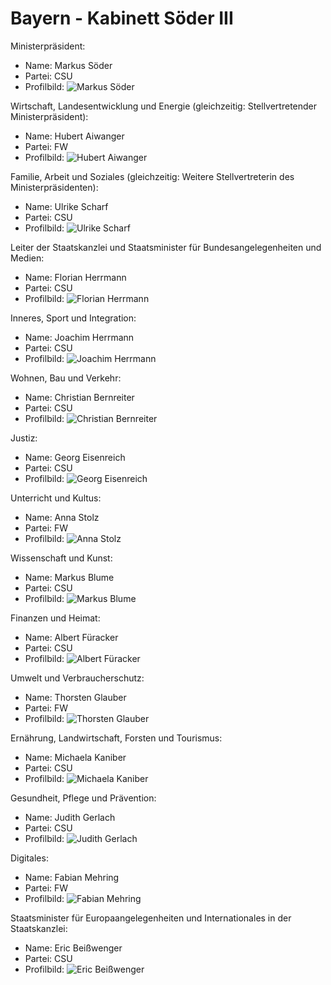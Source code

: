 # Bayern - Kabinett Söder III

Ministerpräsident:
* Name: Markus Söder
* Partei: CSU
* Profilbild: ![Markus Söder](https://upload.wikimedia.org/wikipedia/commons/thumb/a/af/2024-10-24_Politik%2C_Ministerpr%C3%A4sidentenkonferenz_2024_Leipzig_STP_7957_by_Stepro_%28cropped%29.jpg/400px-2024-10-24_Politik%2C_Ministerpr%C3%A4sidentenkonferenz_2024_Leipzig_STP_7957_by_Stepro_%28cropped%29.jpg)

Wirtschaft, Landesentwicklung und Energie (gleichzeitig: Stellvertretender Ministerpräsident):
* Name: Hubert Aiwanger
* Partei: FW
* Profilbild: ![Hubert Aiwanger](https://upload.wikimedia.org/wikipedia/commons/thumb/f/f1/Hart_aber_fair_2019-02-25-5560.jpg/400px-Hart_aber_fair_2019-02-25-5560.jpg)

Familie, Arbeit und Soziales (gleichzeitig: Weitere Stellvertreterin des Ministerpräsidenten):
* Name: Ulrike Scharf
* Partei: CSU
* Profilbild: ![Ulrike Scharf](https://upload.wikimedia.org/wikipedia/commons/thumb/2/20/2016-03-08_Ulrike_Scharf_018_%28cropped%29.JPG/400px-2016-03-08_Ulrike_Scharf_018_%28cropped%29.JPG)

Leiter der Staatskanzlei und Staatsminister für Bundesangelegenheiten und Medien:
* Name: Florian Herrmann
* Partei: CSU
* Profilbild: ![Florian Herrmann](https://upload.wikimedia.org/wikipedia/commons/thumb/9/92/Florian_Herrmann_2023.jpg/400px-Florian_Herrmann_2023.jpg)

Inneres, Sport und Integration:
* Name: Joachim Herrmann
* Partei: CSU
* Profilbild: ![Joachim Herrmann](https://upload.wikimedia.org/wikipedia/commons/thumb/7/74/2022-08-21_European_Championships_2022_%E2%80%93_Closing_Press_Conference_by_Sandro_Halank%E2%80%93034.jpg/400px-2022-08-21_European_Championships_2022_%E2%80%93_Closing_Press_Conference_by_Sandro_Halank%E2%80%93034.jpg)

Wohnen, Bau und Verkehr:
* Name: Christian Bernreiter
* Partei: CSU
* Profilbild: ![Christian Bernreiter](https://upload.wikimedia.org/wikipedia/commons/thumb/2/29/2022-12-08_Christian_Bernreiter_4763_%28cropped%29.JPG/400px-2022-12-08_Christian_Bernreiter_4763_%28cropped%29.JPG)

Justiz:
* Name: Georg Eisenreich
* Partei: CSU
* Profilbild: ![Georg Eisenreich](https://upload.wikimedia.org/wikipedia/commons/thumb/f/f3/Georg_Eisenreich_Pressefoto_2018.jpg/400px-Georg_Eisenreich_Pressefoto_2018.jpg)

Unterricht und Kultus:
* Name: Anna Stolz
* Partei: FW
* Profilbild: ![Anna Stolz](https://upload.wikimedia.org/wikipedia/commons/thumb/7/73/Kultusministerin_Anna_Stolz_%282%29.jpg/400px-Kultusministerin_Anna_Stolz_%282%29.jpg)

Wissenschaft und Kunst:
* Name: Markus Blume
* Partei: CSU
* Profilbild: ![Markus Blume](https://upload.wikimedia.org/wikipedia/commons/thumb/e/e4/Maischberger_-_2022-11-15-4189_%28cropped%29.jpg/400px-Maischberger_-_2022-11-15-4189_%28cropped%29.jpg)

Finanzen und Heimat:
* Name: Albert Füracker
* Partei: CSU
* Profilbild: ![Albert Füracker](https://upload.wikimedia.org/wikipedia/commons/thumb/f/fd/Albert_Fueracker_-_Bayerischer_Staatsminister_der_Finanzen_und_f%C3%BCr_Heimat.jpg/400px-Albert_Fueracker_-_Bayerischer_Staatsminister_der_Finanzen_und_f%C3%BCr_Heimat.jpg)

Umwelt und Verbraucherschutz:
* Name: Thorsten Glauber
* Partei: FW
* Profilbild: ![Thorsten Glauber](https://upload.wikimedia.org/wikipedia/commons/thumb/1/19/GlauberThorsten_2015.jpg/400px-GlauberThorsten_2015.jpg)

Ernährung, Landwirtschaft, Forsten und Tourismus:
* Name: Michaela Kaniber
* Partei: CSU
* Profilbild: ![Michaela Kaniber](https://upload.wikimedia.org/wikipedia/commons/thumb/a/a6/2024-02-26-Michaela_Kaniber-Hart_aber_fair-2517.jpg/400px-2024-02-26-Michaela_Kaniber-Hart_aber_fair-2517.jpg)

Gesundheit, Pflege und Prävention:
* Name: Judith Gerlach
* Partei: CSU
* Profilbild: ![Judith Gerlach](https://upload.wikimedia.org/wikipedia/commons/thumb/0/03/2021-09-30_Judith_Gerlach_1610_%28cropped%29.JPG/400px-2021-09-30_Judith_Gerlach_1610_%28cropped%29.JPG)

Digitales:
* Name: Fabian Mehring
* Partei: FW
* Profilbild: ![Fabian Mehring](https://upload.wikimedia.org/wikipedia/commons/thumb/6/68/Dr._Fabian_Mehring%2C_MdL_FREIE_W%C3%84HLER_%28cropped%29.jpg/400px-Dr._Fabian_Mehring%2C_MdL_FREIE_W%C3%84HLER_%28cropped%29.jpg)

Staatsminister für Europaangelegenheiten und Internationales in der Staatskanzlei:
* Name: Eric Beißwenger
* Partei: CSU
* Profilbild: ![Eric Beißwenger](https://upload.wikimedia.org/wikipedia/commons/thumb/b/ba/Eric_Bei%C3%9Fwenger_PLENUM.TV_%28cropped%29.jpg/400px-Eric_Bei%C3%9Fwenger_PLENUM.TV_%28cropped%29.jpg)
